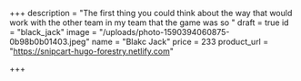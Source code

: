 +++
description = "The first thing you could think about the way that would work with the other team in my team that the game was so "
draft = true
id = "black_jack"
image = "/uploads/photo-1590394060875-0b98b0b01403.jpeg"
name = "Blakc Jack"
price = 233
product_url = "https://snipcart-hugo-forestry.netlify.com"

+++

